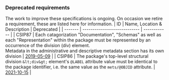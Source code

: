 ### Deprecated requirements
The work to improve these specifications is ongoing. On occasion we retire a requirement,
these are listed here for information.
|  ID     | Name, Location & Description | Deprecated |
| ------- | ---------------------------- | ------------ |
| CSIP87  | Each catagorization "Documentation", "Schemas" as well as each "Representation" within the package must be represented by an occurrence of the division (div) element.</br>Metadata in the administrative and descriptive metadata section has its own division | [2019-05-09](https://github.com/DILCISBoard/E-ARK-CSIP/commit/3371e57c40f656adc5c2ad0908276e2a37ea9832) |
| CSIP86  | The package's top-level structural division `&lt;div&gt;` element's `@LABEL` attribute value must be identical to the package identifier, i.e. the same value as the `mets/@OBJID` attribute. | [2021-10-15](https://github.com/DILCISBoard/E-ARK-CSIP/pull/686) |
